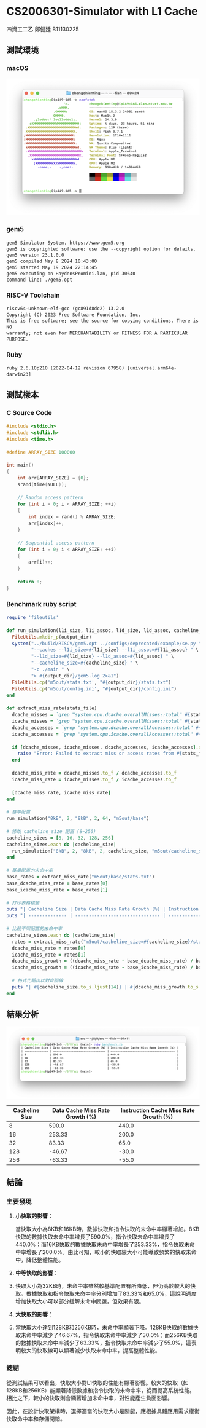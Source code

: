 # CS2006301-Simulator with L1 Cache

四資工二乙 鄭健廷 B11130225

## 測試環境

### macOS

![env](./assets/env.png)

### gem5

```
gem5 Simulator System. https://www.gem5.org
gem5 is copyrighted software; use the --copyright option for details.
gem5 version 23.1.0.0
gem5 compiled May 8 2024 10:43:00
gem5 started May 19 2024 22:14:45
gem5 executing on HaydensPromini.lan, pid 30640
command line: ./gem5.opt
```

### RISC-V Toolchain

```
riscv64-unknown-elf-gcc (gc891d8dc2) 13.2.0
Copyright (C) 2023 Free Software Foundation, Inc.
This is free software; see the source for copying conditions. There is NO
warranty; not even for MERCHANTABILITY or FITNESS FOR A PARTICULAR PURPOSE.
```

### Ruby

```
ruby 2.6.10p210 (2022-04-12 revision 67958) [universal.arm64e-darwin23]
```

## 測試樣本

### C Source Code

```c
#include <stdio.h>
#include <stdlib.h>
#include <time.h>

#define ARRAY_SIZE 100000

int main()
{
    int arr[ARRAY_SIZE] = {0};
    srand(time(NULL));

    // Random access pattern
    for (int i = 0; i < ARRAY_SIZE; ++i)
    {
        int index = rand() % ARRAY_SIZE;
        arr[index]++;
    }

    // Sequential access pattern
    for (int i = 0; i < ARRAY_SIZE; ++i)
    {
        arr[i]++;
    }

    return 0;
}
```

### Benchmark ruby script

```ruby
require 'fileutils'

def run_simulation(l1i_size, l1i_assoc, l1d_size, l1d_assoc, cacheline_size, output_dir)
  FileUtils.mkdir_p(output_dir)
  system("../build/RISCV/gem5.opt ../configs/deprecated/example/se.py " \
         "--caches --l1i_size=#{l1i_size} --l1i_assoc=#{l1i_assoc} " \
         "--l1d_size=#{l1d_size} --l1d_assoc=#{l1d_assoc} " \
         "--cacheline_size=#{cacheline_size} " \
         "-c ./main " \
         "> #{output_dir}/gem5.log 2>&1")
  FileUtils.cp('m5out/stats.txt', "#{output_dir}/stats.txt")
  FileUtils.cp('m5out/config.ini', "#{output_dir}/config.ini")
end

def extract_miss_rate(stats_file)
  dcache_misses = `grep "system.cpu.dcache.overallMisses::total" #{stats_file}`.split[1]
  icache_misses = `grep "system.cpu.icache.overallMisses::total" #{stats_file}`.split[1]
  dcache_accesses = `grep "system.cpu.dcache.overallAccesses::total" #{stats_file}`.split[1]
  icache_accesses = `grep "system.cpu.icache.overallAccesses::total" #{stats_file}`.split[1]

  if [dcache_misses, icache_misses, dcache_accesses, icache_accesses].any?(&:nil?)
    raise "Error: Failed to extract miss or access rates from #{stats_file}."
  end

  dcache_miss_rate = dcache_misses.to_f / dcache_accesses.to_f
  icache_miss_rate = icache_misses.to_f / icache_accesses.to_f

  [dcache_miss_rate, icache_miss_rate]
end

# 基準配置
run_simulation("8kB", 2, "8kB", 2, 64, "m5out/base")

# 修改 cacheline_size 配置 (8~256)
cacheline_sizes = [8, 16, 32, 128, 256]
cacheline_sizes.each do |cacheline_size|
  run_simulation("8kB", 2, "8kB", 2, cacheline_size, "m5out/cacheline_size=#{cacheline_size}")
end

# 基準配置的未命中率
base_rates = extract_miss_rate("m5out/base/stats.txt")
base_dcache_miss_rate = base_rates[0]
base_icache_miss_rate = base_rates[1]

# 打印表格標題
puts "| Cacheline Size | Data Cache Miss Rate Growth (%) | Instruction Cache Miss Rate Growth (%) |"
puts "| -------------- | ------------------------------- | -------------------------------------- |"

# 比較不同配置的未命中率
cacheline_sizes.each do |cacheline_size|
  rates = extract_miss_rate("m5out/cacheline_size=#{cacheline_size}/stats.txt")
  dcache_miss_rate = rates[0]
  icache_miss_rate = rates[1]
  dcache_miss_growth = ((dcache_miss_rate - base_dcache_miss_rate) / base_dcache_miss_rate * 100).round(2)
  icache_miss_growth = ((icache_miss_rate - base_icache_miss_rate) / base_icache_miss_rate * 100).round(2)

  # 格式化輸出以對齊隔線
  puts "| #{cacheline_size.to_s.ljust(14)} | #{dcache_miss_growth.to_s.ljust(31)} | #{icache_miss_growth.to_s.ljust(38)} |"
end
```

## 結果分析

![result](./assets/result.png)

| Cacheline Size | Data Cache Miss Rate Growth (%) | Instruction Cache Miss Rate Growth (%) |
| -------------- | ------------------------------- | -------------------------------------- |
| 8              | 590.0                           | 440.0                                  |
| 16             | 253.33                          | 200.0                                  |
| 32             | 83.33                           | 65.0                                   |
| 128            | -46.67                          | -30.0                                  |
| 256            | -63.33                          | -55.0                                  |

## 結論

### 主要發現

1. **⼩快取的影響**：

   當快取⼤⼩為8KB和16KB時，數據快取和指令快取的未命中率顯著增加。8KB快取的數據快取未命中率增長了590.0%，指令快取未命中率增長了440.0%；⽽16KB快取的數據快取未命中率增長了253.33%，指令快取未命中率增長了200.0%。由此可知，較⼩的快取線⼤⼩可能導致頻繁的快取未命中，降低整體性能。

2. **中等快取的影響**：
3. 快取⼤⼩為32KB時，未命中率雖然較基準配置有所降低，但仍⾼於較⼤的快取。數據快取和指令快取未命中率分別增加了83.33%和65.0%，這說明適度增加快取⼤⼩可以部分緩解未命中問題，但效果有限。

3. **⼤快取的影響**：
4. 當快取⼤⼩達到128KB和256KB時，未命中率顯著下降。128KB快取的數據快取未命中率減少了46.67%，指令快取未命中率減少了30.0%；⽽256KB快取的數據快取未命中率減少了63.33%，指令快取未命中率減少了55.0%，這表明較⼤的快取線可以顯著減少快取未命中率，提⾼整體性能。

### 總結

從測試結果可以看出，快取⼤⼩對L1快取的性能有顯著影響。較⼤的快取（如128KB和256KB）能顯著降低數據和指令快取的未命中率，從⽽提⾼系統性能。相比之下，較⼩的快取則會顯著增加未命中率，對性能產⽣負⾯影響。

因此，在設計快取架構時，選擇適當的快取⼤⼩是關鍵，應根據具體應⽤需求權衡快取命中率和存儲開銷。
